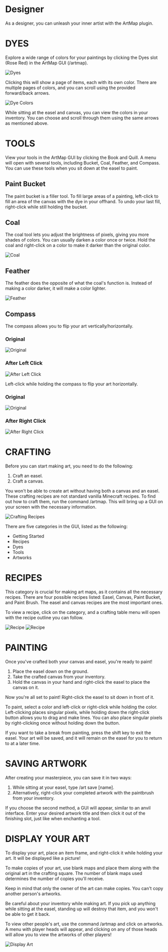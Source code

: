 # Designer

As a designer, you can unleash your inner artist with the ArtMap plugin.

# DYES

Explore a wide range of colors for your paintings by clicking the Dyes slot (Rose Red) in the ArtMap GUI (/artmap).

![Dyes](https://cdn.discordapp.com/attachments/838356841217916989/1165580007364636722/1690549765382-png.png?ex=65475df9&is=6534e8f9&hm=4b905dd9c535779f1d6260fd8c7faab39945edababbdda8119d46dbc7968bddc&)

Clicking this will show a page of items, each with its own color. There are multiple pages of colors, and you can scroll using the provided forward/back arrows.

![Dye Colors](https://cdn.discordapp.com/attachments/838356841217916989/1165580031624482836/1690549828727-png.png?ex=65475dfe&is=6534e8fe&hm=70185fd78053be37c5fafdc0c9305a961ad9221b603a59e5cd92ba917a9d12e0&)

While sitting at the easel and canvas, you can view the colors in your inventory. You can choose and scroll through them using the same arrows as mentioned above.

# TOOLS

View your tools in the ArtMap GUI by clicking the Book and Quill. A menu will open with several tools, including Bucket, Coal, Feather, and Compass. You can use these tools when you sit down at the easel to paint.

## Paint Bucket

The paint bucket is a filler tool. To fill large areas of a painting, left-click to fill an area of the canvas with the dye in your offhand. To undo your last fill, right-click while still holding the bucket.

## Coal

The coal tool lets you adjust the brightness of pixels, giving you more shades of colors. You can usually darken a color once or twice. Hold the coal and right-click on a color to make it darker than the original color.

![Coal](https://cdn.discordapp.com/attachments/838356841217916989/1165580047621558272/1690550147817-png.png?ex=65475e02&is=6534e902&hm=22b2a8d5bf6a5921a0980055975d49240f69a28ea38cea88417687fdc1792dd3&)

## Feather

The feather does the opposite of what the coal's function is. Instead of making a color darker, it will make a color lighter.

![Feather](https://cdn.discordapp.com/attachments/838356841217916989/1165580062742024202/1690550158034-png.png?ex=65475e06&is=6534e906&hm=b0b68ea3355c6e94447a5dfbe35cd693fb3629070dd645e8a454fb2461de71e3&)

## Compass

The compass allows you to flip your art vertically/horizontally.

### Original

![Original](https://cdn.discordapp.com/attachments/838356841217916989/1165580078307098655/1690550189821-png.png?ex=65475e0a&is=6534e90a&hm=64784e840e5be61e25d4512887d01578e9372db0fe47a34ebab7b7b47fc59e46&)

### After Left Click

![After Left Click](https://cdn.discordapp.com/attachments/838356841217916989/1165580092378976296/1690550195537-png.png?ex=65475e0d&is=6534e90d&hm=26b365dc8a61868047949e713c30f5614ef563b2d3c5aad9442212eadda2d8dc&)

Left-click while holding the compass to flip your art horizontally.

### Original

![Original](https://cdn.discordapp.com/attachments/838356841217916989/1165580104538263582/1690550251293-png.png?ex=65475e10&is=6534e910&hm=a71333fb96c7e2fb23e0bacf2074f70ed5f1eb3283c081db78bcea427f15a402&)

### After Right Click

![After Right Click](https://cdn.discordapp.com/attachments/838356841217916989/1165580117955858442/1690550255631-png.png?ex=65475e13&is=6534e913&hm=8add280de90d47668cad1224abe19c6843ade5447402089183dd70cbfa4eadee&)

# CRAFTING

Before you can start making art, you need to do the following:
1. Craft an easel.
2. Craft a canvas.

You won't be able to create art without having both a canvas and an easel. These crafting recipes are not standard vanilla Minecraft recipes. To find out how to craft them, run the command /artmap. This will bring up a GUI on your screen with the necessary information.

![Crafting Recipes](https://cdn.discordapp.com/attachments/838356841217916989/1165580136532418600/1690550339855-png.png?ex=65475e17&is=6534e917&hm=6d48ee24864d31efa4ec4eb1ac476aa80b461cf68bfafe92164c99622c24bb65&)

There are five categories in the GUI, listed as the following:
- Getting Started
- Recipes
- Dyes
- Tools
- Artworks

# RECIPES

This category is crucial for making art maps, as it contains all the necessary recipes. There are four possible recipes listed: Easel, Canvas, Paint Bucket, and Paint Brush. The easel and canvas recipes are the most important ones.

To view a recipe, click on the category, and a crafting table menu will open with the recipe outline you can follow.

![Recipe](https://cdn.discordapp.com/attachments/838356841217916989/1165580151367671908/1690550425536-png.png?ex=65475e1b&is=6534e91b&hm=f918dd27b9d463a582132057fb8b94e94a7d045f19ad499d07d93438115a2e1b&) ![Recipe](https://cdn.discordapp.com/attachments/838356841217916989/1165580166009991188/1690550431653-png.png?ex=65475e1f&is=6534e91f&hm=fcc3483106170cfd2df87f05f1bcd3d5c68e12311e1e1ffdf2d1a340f152fa79&)

# PAINTING

Once you've crafted both your canvas and easel, you're ready to paint!

1. Place the easel down on the ground.
2. Take the crafted canvas from your inventory.
3. Hold the canvas in your hand and right-click the easel to place the canvas on it.

Now you're all set to paint! Right-click the easel to sit down in front of it.

To paint, select a color and left-click or right-click while holding the color. Left-clicking places singular pixels, while holding down the right-click button allows you to drag and make lines. You can also place singular pixels by right-clicking once without holding down the button.

If you want to take a break from painting, press the shift key to exit the easel. Your art will be saved, and it will remain on the easel for you to return to at a later time.

# SAVING ARTWORK

After creating your masterpiece, you can save it in two ways:

1. While sitting at your easel, type /art save [name].
2. Alternatively, right-click your completed artwork with the paintbrush from your inventory.

If you choose the second method, a GUI will appear, similar to an anvil interface. Enter your desired artwork title and then click it out of the finishing slot, just like when enchanting a tool.

# DISPLAY YOUR ART

To display your art, place an item frame, and right-click it while holding your art. It will be displayed like a picture!

To make copies of your art, use blank maps and place them along with the original art in the crafting square. The number of blank maps used determines the number of copies you'll receive.

Keep in mind that only the owner of the art can make copies. You can't copy another person's artworks.

Be careful about your inventory while making art. If you pick up anything while sitting at the easel, standing up will destroy that item, and you won't be able to get it back.

To view other people's art, use the command /artmap and click on artworks. A menu with player heads will appear, and clicking on any of those heads will allow you to view the artworks of other players!

![Display Art](https://cdn.discordapp.com/attachments/838356841217916989/1165580181432455238/1690550752899-png.png?ex=65475e22&is=6534e922&hm=a2f7470de9b73bcc72f220a3a7ad0e8b1f228d75bb39bf1113c35f6c088eadeb&)
